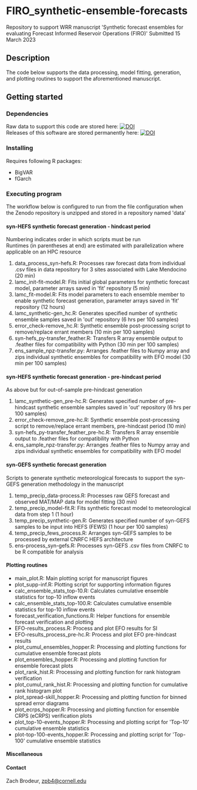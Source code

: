 # FIRO_synthetic-ensemble-forecasts
Repository to support WRR manuscript 'Synthetic forecast ensembles for evaluating Forecast Informed Reservoir Operations (FIRO)'
Submitted 15 March 2023
## Description
The code below supports the data processing, model fitting, generation, and plotting routines to support the aforementioned manuscript.
## Getting started
### Dependencies
Raw data to support this code are stored here: 
[![DOI](https://zenodo.org/badge/DOI/10.5281/zenodo.7688974.svg)](https://doi.org/10.5281/zenodo.7688974)  
Releases of this software are stored permanently here:
[![DOI](https://zenodo.org/badge/DOI/10.5281/zenodo.10019063.svg)](https://doi.org/10.5281/zenodo.10019063)
### Installing
Requires following R packages:
* BigVAR
* fGarch
### Executing program
The workflow below is configured to run from the file configuration when the Zenodo repository is unzipped and stored in a repository named 'data'
#### syn-HEFS synthetic forecast generation - hindcast period
Numbering indicates order in which scripts must be run  
Runtimes (in parentheses at end) are estimated with parallelization where applicable on an HPC resource 

1) data_process_syn-hefs.R: Processes raw forecast data from individual .csv files in data repository for 3 sites associated with Lake Mendocino (20 min)
2) lamc_init-fit-model.R: Fits initial global parameters for synthetic forecast model, parameter arrays saved in 'fit' repository (5 min)
3) lamc_fit-model.R: Fits model parameters to each ensemble member to enable synthetic forecast generation, parameter arrays saved in 'fit' repository (12 hours)
4) lamc_synthetic-gen_hc.R: Generates specified number of synthetic ensemble samples saved in 'out' repository (6 hrs per 100 samples)
5) error_check-remove_hc.R: Synthetic ensemble post-processing script to remove/replace errant members (10 min per 100 samples)
6) syn-hefs_py-transfer_feather.R: Transfers R array ensemble output to .feather files for compatibility with Python (30 min per 100 samples)
7) ens_sample_npz-transfer.py: Arranges .feather files to Numpy array and zips individual synthetic ensembles for compatibility with EFO model (30 min per 100 samples)

#### syn-HEFS synthetic forecast generation - pre-hindcast period
As above but for out-of-sample pre-hindcast generation

1) lamc_synthetic-gen_pre-hc.R: Generates specified number of pre-hindcast synthetic ensemble samples saved in 'out' repository (6 hrs per 100 samples)
2) error_check-remove_pre-hc.R: Synthetic ensemble post-processing script to remove/replace errant members, pre-hindcast period (10 min)
3) syn-hefs_py-transfer_feather_pre-hc.R: Transfers R array ensemble output to .feather files for compatibility with Python
4) ens_sample_npz-transfer.py: Arranges .feather files to Numpy array and zips individual synthetic ensembles for compatibility with EFO model

#### syn-GEFS synthetic forecast generation
Scripts to generate synthetic meteorological forecasts to support the syn-GEFS generation methodology in the manuscript

1) temp_precip_data-process.R: Processes raw GEFS forecast and observed MAT/MAP data for model fitting (30 min)
2) temp_precip_model-fit.R: Fits synthetic forecast model to meteorological data from step 1 (1 hour)
3) temp_precip_synthetic-gen.R: Generates specified number of syn-GEFS samples to be input into HEFS (FEWS) (1 hour per 100 samples)
4) temp_precip_fews_process.R: Arranges syn-GEFS samples to be processed by external CNRFC HEFS architecture
5) ens-process_syn-gefs.R: Processes syn-GEFS .csv files from CNRFC to be R compatible for analysis

#### Plotting routines

- main_plot.R: Main plotting script for manuscript figures
- plot_supp-inf.R: Plotting script for supporting information figures
- calc_ensemble_stats_top-10.R: Calculates cumulative ensemble statistics for top-10 inflow events
- calc_ensemble_stats_top-100.R: Calculates cumulative ensemble statistics for top-10 inflow events
- forecast_verification_functions.R: Helper functions for ensemble forecast verification and plotting
- EFO-results_process.R: Process and plot EFO results for SI
- EFO-results_process_pre-hc.R: Process and plot EFO pre-hindcast results
- plot_cumul_ensembles_hopper.R: Processing and plotting functions for cumulative ensemble forecast plots
- plot_ensembles_hopper.R: Processing and plotting function for ensemble forecast plots
- plot_rank_hist.R: Processing and plotting function for rank histogram verification
- plot_cumul_rank_hist.R: Processing and plotting function for cumulative rank histogram plot
- plot_spread-skill_hopper.R: Processing and plotting function for binned spread error diagrams
- plot_ecrps_hopper.R: Processing and plotting function for ensemble CRPS (eCRPS) verification plots
- plot_top-10-events_hopper.R: Processing and plotting script for 'Top-10' cumulative ensemble statistics
- plot-top-100-events_hopper.R: Processing and plotting script for 'Top-100' cumulative ensemble statistics

#### Miscellaneous

#### Contact
Zach Brodeur, zpb4@cornell.edu
